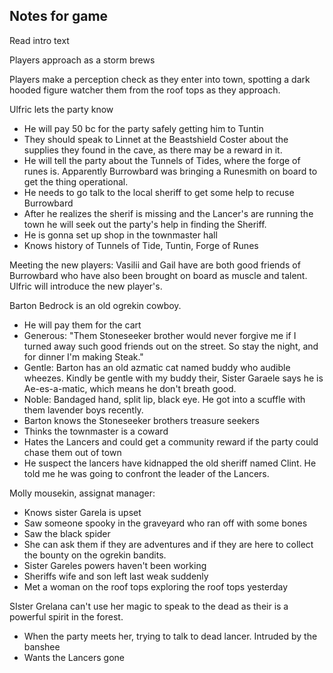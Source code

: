 ## Notes for game

Read intro text

Players approach as a storm brews

Players make a perception check as they enter into town, spotting a dark hooded figure watcher them from the roof tops as they approach.

Ulfric lets the party know
- He will pay 50 bc for the party safely getting him to Tuntin
- They should speak to Linnet at the Beastshield Coster about the supplies they found in the cave, as there may be a reward in it.
- He will tell the party about the Tunnels of Tides, where the forge of runes is. Apparently Burrowbard was bringing a Runesmith on board to get the thing operational.
- He needs to go talk to the local sheriff to get some help to recuse Burrowbard
- After he realizes the sherif is missing and the Lancer's are running the town he will seek out the party's help in finding the Sheriff.
- He is gonna set up shop in the townmaster hall
- Knows history of Tunnels of Tide, Tuntin, Forge of Runes

Meeting the new players:
Vasilii and Gail have are both good friends of Burrowbard who have also been brought on board as muscle and talent. Ulfric will introduce the new player's.

Barton Bedrock is an old ogrekin cowboy.
- He will pay them for the cart
- Generous: "Them Stoneseeker brother would never forgive me if I turned away such good friends out on the street. So stay the night, and for dinner I'm making Steak."
- Gentle: Barton has an old azmatic cat named buddy who audible wheezes. Kindly be gentle with my buddy their, Sister Garaele says he is Ae-es-a-matic, which means he don't breath good.
- Noble: Bandaged hand, split lip, black eye. He got into a scuffle with them lavender boys recently.
- Barton knows the Stoneseeker brothers treasure seekers
- Thinks the townmaster is a coward
- Hates the Lancers and could get a community reward if the party could chase them out of town
- He suspect the lancers have kidnapped the old sheriff named Clint. He told me he was going to confront the leader of the Lancers.

Molly mousekin, assignat manager:
- Knows sister Garela is upset
- Saw someone spooky in the graveyard who ran off with some bones
- Saw the black spider
- She can ask them if they are adventures and if they are here to collect the bounty on the ogrekin bandits.
- Sister Gareles powers haven't been working
- Sheriffs wife and son left last weak suddenly
- Met a woman on the roof tops exploring the roof tops yesterday


SIster Grelana can't use her magic to speak to the dead as their is a powerful spirit in the forest.
- When the party meets her, trying to talk to dead lancer. Intruded by the banshee
- Wants the Lancers gone